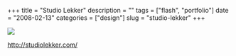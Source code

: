 +++
title = "Studio Lekker"
description = ""
tags = ["flash", "portfolio"]
date = "2008-02-13"
categories = ["design"]
slug = "studio-lekker"
+++


 

  <div id="screens-thumbs" class="clearfix">
    <div class="txt-center" id="design-submission"><a href="http://studiolekker.com/"><img id='bluga-thumbnail-932' class='bluga-thumbnail large' src='http://media.konigi.com/bluga/
wt47f279e061b71_0.jpg'/></a></div>  
  </div>   
<p><a href="http://studiolekker.com/">http://studiolekker.com/</a></p>





